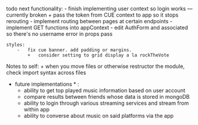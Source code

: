 todo next
    functionality:
        -   finish implementing user context so login works –– currently broken
            +   pass the token from CUE context to app so it stops rerouting
        -   implement routing between pages at certain endpoints
        -   implement GET functions into appContext
        -   edit AuthForm and associated so there's no username error in props pass
    
    styles:
        -   fix cue banner. add padding or margins.
            +   consider setting to grid display a la rockTheVote

Notes to self:
    +   when you move files or otherwise restructor the module, check import syntax across files

* future implementations * :
    -   ability to get top played music information based on user account
    -   compare results between friends whose data is stored in mongoDB
    -   ability to login through various streaming services and stream from within app
    -   ability to converse about music on said platforms via the app